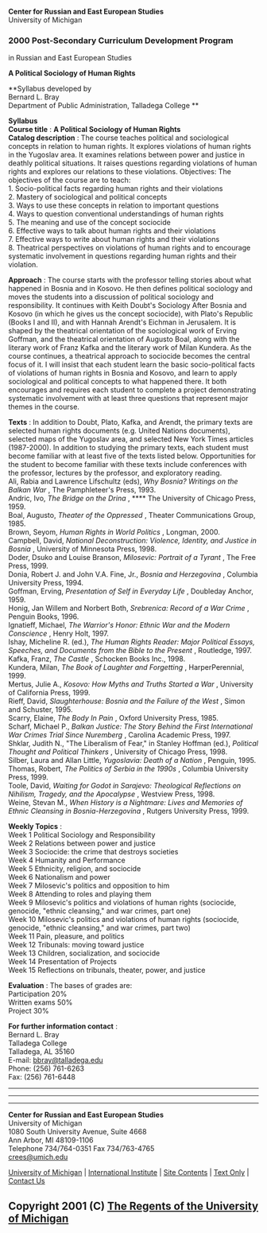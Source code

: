 **Center for Russian and East European Studies**  
University of Michigan

### 2000 Post-Secondary Curriculum Development Program  
in Russian and East European Studies

**A Political Sociology of Human Rights**

**Syllabus developed by  
Bernard L. Bray  
Department of Public Administration, Talladega College **

**Syllabus**  
**Course title** : **A Political Sociology of Human Rights**  
**Catalog description** : The course teaches political and sociological
concepts in relation to human rights. It explores violations of human rights
in the Yugoslav area. It examines relations between power and justice in
deathly political situations. It raises questions regarding violations of
human rights and explores our relations to these violations. Objectives: The
objectives of the course are to teach:  
1\. Socio-political facts regarding human rights and their violations  
2\. Mastery of sociological and political concepts  
3\. Ways to use these concepts in relation to important questions  
4\. Ways to question conventional understandings of human rights  
5\. The meaning and use of the concept sociocide  
6\. Effective ways to talk about human rights and their violations  
7\. Effective ways to write about human rights and their violations  
8\. Theatrical perspectives on violations of human rights and to encourage
systematic involvement in questions regarding human rights and their
violation.

**Approach** : The course starts with the professor telling stories about what
happened in Bosnia and in Kosovo. He then defines political sociology and
moves the students into a discussion of political sociology and
responsibility. It continues with Keith Doubt's Sociology After Bosnia and
Kosovo (in which he gives us the concept sociocide), with Plato's Republic
(Books I and II), and with Hannah Arendt's Eichman in Jerusalem. It is shaped
by the theatrical orientation of the sociological work of Erving Goffman, and
the theatrical orientation of Augusto Boal, along with the literary work of
Franz Kafka and the literary work of Milan Kundera. As the course continues, a
theatrical approach to sociocide becomes the central focus of it. I will
insist that each student learn the basic socio-political facts of violations
of human rights in Bosnia and Kosovo, and learn to apply sociological and
political concepts to what happened there. It both encourages and requires
each student to complete a project demonstrating systematic involvement with
at least three questions that represent major themes in the course.

**Texts** : In addition to Doubt, Plato, Kafka, and Arendt, the primary texts
are selected human rights documents (e.g. United Nations documents), selected
maps of the Yugoslav area, and selected New York Times articles (1987-2000).
In addition to studying the primary texts, each student must become familiar
with at least five of the texts listed below. Opportunities for the student to
become familiar with these texts include conferences with the professor,
lectures by the professor, and exploratory reading.  
Ali, Rabia and Lawrence Lifschultz (eds), _Why Bosnia? Writings on the Balkan
War_ , The Pamphleteer's Press, 1993.  
Andric, Ivo, _The Bridge on the Drina_ , **** The University of Chicago Press,
1959.  
Boal, Augusto, _Theater of the Oppressed_ , Theater Communications Group,
1985.  
Brown, Seyom, _Human Rights in World Politics_ , Longman, 2000.  
Campbell, David, _National Deconstruction: Violence, Identity, and Justice in
Bosnia_ , University of Minnesota Press, 1998.  
Doder, Dsuko and Louise Branson, _Milosevic: Portrait of a Tyrant_ , The Free
Press, 1999.  
Donia, Robert J. and John V.A. Fine, Jr., _Bosnia and Herzegovina_ , Columbia
University Press, 1994.  
Goffman, Erving, _Presentation of Self in Everyday Life_ , Doubleday Anchor,
1959.  
Honig, Jan Willem and Norbert Both, _Srebrenica: Record of a War Crime_ ,
Penguin Books, 1996.  
Ignatieff, Michael, _The Warrior's Honor: Ethnic War and the Modern
Conscience_ , Henry Holt, 1997.  
Ishay, Micheline R. (ed.), _The Human Rights Reader: Major Political Essays,
Speeches, and Documents from the Bible to the Present_ , Routledge, 1997.  
Kafka, Franz, _The Castle_ , Schocken Books Inc., 1998.  
Kundera, Milan, _The Book of Laughter and Forgetting_ , HarperPerennial, 1999.  
Mertus, Julie A., _Kosovo: How Myths and Truths Started a War_ , University of
California Press, 1999.  
Rieff, David, _Slaughterhouse: Bosnia and the Failure of the West_ , Simon and
Schuster, 1995.  
Scarry, Elaine, _The Body In Pain_ , Oxford University Press, 1985.  
Scharf, Michael P., _Balkan Justice: The Story Behind the First International
War Crimes Trial Since Nuremberg_ , Carolina Academic Press, 1997.  
Shklar, Judith N., "The Liberalism of Fear," in Stanley Hoffman (ed.),
_Political Thought and Political Thinkers_ , University of Chicago Press,
1998.  
Silber, Laura and Allan Little, _Yugoslavia: Death of a Nation_ , Penguin,
1995.  
Thomas, Robert, _The Politics of Serbia in the 1990s_ , Columbia University
Press, 1999.  
Toole, David, _Waiting for Godot in Sarajevo: Theological Reflections on
Nihilism, Tragedy, and the Apocalypse_ , Westview Press, 1998.  
Weine, Stevan M., _When History is a Nightmare: Lives and Memories of Ethnic
Cleansing in Bosnia-Herzegovina_ , Rutgers University Press, 1999\.  

**Weekly Topics** :  
Week 1 Political Sociology and Responsibility  
Week 2 Relations between power and justice  
Week 3 Sociocide: the crime that destroys societies  
Week 4 Humanity and Performance  
Week 5 Ethnicity, religion, and sociocide  
Week 6 Nationalism and power  
Week 7 Milosevic's politics and opposition to him  
Week 8 Attending to roles and playing them  
Week 9 Milosevic's politics and violations of human rights (sociocide,  
genocide, "ethnic cleansing," and war crimes, part one)  
Week 10 Milosevic's politics and violations of human rights (sociocide,
genocide, "ethnic cleansing," and war crimes, part two)  
Week 11 Pain, pleasure, and politics  
Week 12 Tribunals: moving toward justice  
Week 13 Children, socialization, and sociocide  
Week 14 Presentation of Projects  
Week 15 Reflections on tribunals, theater, power, and justice  

**Evaluation** : The bases of grades are:  
Participation 20%  
Written exams 50%  
Project 30%  

**For further information contact** :  
Bernard L. Bray  
Talladega College  
Talladega, AL 35160  
E-mail: bbray@talladega.edu  
Phone: (256) 761-6263  
Fax: (256) 761-6448  
  
  
---  
  
* * *  
  
---  
  
**Center for Russian and East European Studies**  
University of Michigan  
1080 South University Avenue, Suite 4668  
Ann Arbor, MI 48109-1106  
Telephone 734/764-0351   Fax 734/763-4765  
[crees@umich.edu](mailto:crees@umich.edu)

[University of Michigan](http://www.umich.edu/) | [International
Institute](http://www.umich.edu/~iinet/) | [Site Contents](../contents.html) |
[Text Only](../textonly.html) | [Contact Us](../contact.html)  
  
  
Copyright 2001 (C) [The Regents of the University of
Michigan](http://www.umich.edu/~regents/)  
---  
  


